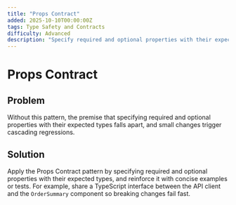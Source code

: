 ```yaml
---
title: "Props Contract"
added: 2025-10-10T00:00:00Z
tags: Type Safety and Contracts
difficulty: Advanced
description: "Specify required and optional properties with their expected types."
---
```

# Props Contract

## Problem

Without this pattern, the premise that specifying required and optional properties with their expected types falls apart, and small changes trigger cascading regressions.

## Solution

Apply the Props Contract pattern by specifying required and optional properties with their expected types, and reinforce it with concise examples or tests. For example, share a TypeScript interface between the API client and the `OrderSummary` component so breaking changes fail fast.
